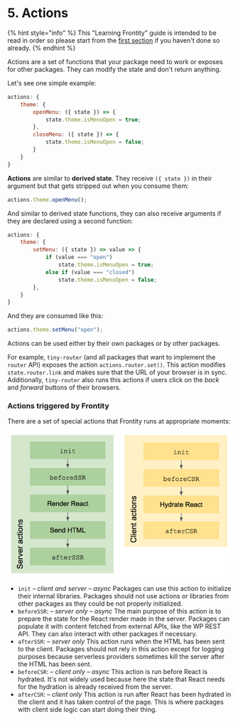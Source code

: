 # 5. Actions

{% hint style="info" %}
This "Learning Frontity" guide is intended to be read in order so please start from the [first section](how-frontity-works.md) if you haven't done so already.
{% endhint %}

Actions are a set of functions that your package need to work or exposes for other packages. They can modify the state and don't return anything.

Let's see one simple example:

```javascript
actions: {
    theme: {
        openMenu: ({ state }) => {
            state.theme.isMenuOpen = true;
        },
        closeMenu: ({ state }) => {
            state.theme.isMenuOpen = false;
        } 
    }
}
```

**Actions** are similar to **derived state**. They receive `({ state })` in their argument but that gets stripped out when you consume them:

```jsx
actions.theme.openMenu();
```

And similar to derived state functions, they can also receive arguments if they are declared using a second function:

```javascript
actions: {
    theme: {
        setMenu: ({ state }) => value => {
            if (value === "open")
                state.theme.isMenuOpen = true;
            else if (value === "closed")
                state.theme.isMenuOpen = false;
        },
    }
}
```

And they are consumed like this:

```jsx
actions.theme.setMenu("open");
```

Actions can be used either by their own packages or by other packages.

For example, `tiny-router` \(and all packages that want to implement the `router` API\) exposes the action `actions.router.set()`. This action modifies `state.router.link` and makes sure that the URL of your browser is in sync. Additionally, `tiny-router` also runs this actions if users click on the _back_ and _forward_ buttons of their browsers.

### Actions triggered by Frontity

There are a set of special actions that Frontity runs at appropriate moments:

![](../.gitbook/assets/screen-shot-2019-06-03-at-17.19.03.png)

* `init` _– client and server – async_ Packages can use this action to initialize their internal libraries. Packages should not use actions or libraries from other packages as they could be not properly initialized.
* `beforeSSR`: _– server only – async_ The main purpose of this action is to prepare the state for the React render made in the server. Packages can populate it with content fetched from external APIs, like the WP REST API. They can also interact with other packages if necessary.
* `afterSSR`: _– server only_ This action runs when the HTML has been sent to the client. Packages should not rely in this action except for logging purposes because serverless providers sometimes kill the server after the HTML has been sent.
* `beforeCSR`: _– client only – async_ This action is run before React is hydrated. It's not widely used because here the state that React needs for the hydration is already received from the server.
* `afterCSR`: _– client only_ This action is run after React has been hydrated in the client and it has taken control of the page. This is where packages with client side logic can start doing their thing.

